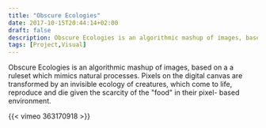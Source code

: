 ```yaml
---
title: "Obscure Ecologies"
date: 2017-10-15T20:44:14+02:00
draft: false
description: Obscure Ecologies is an algorithmic mashup of images, based on a a ruleset which mimics natural processes
tags: [Project,Visual]
---
```

Obscure Ecologies is an algorithmic mashup of images, based on a a ruleset which mimics natural processes. Pixels on the digital canvas are transformed by an invisible ecology of creatures, which come to life, reproduce and die given the scarcity of the "food" in their pixel- based environment.

{{< vimeo 363170918 >}}
